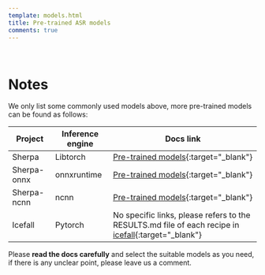 ```yaml
---
template: models.html
title: Pre-trained ASR models
comments: true
---
```


<br>

# Notes

We only list some commonly used models above, more pre-trained models can be found as follows:

Project | Inference engine | Docs link | 
----|------|-----|
Sherpa | Libtorch | [Pre-trained models](https://k2-fsa.github.io/sherpa/sherpa/pretrained_models/index.html){:target="_blank"} | 
Sherpa-onnx | onnxruntime | [Pre-trained models](https://k2-fsa.github.io/sherpa/onnx/pretrained_models/index.html){:target="_blank"} | 
Sherpa-ncnn | ncnn | [Pre-trained models](https://k2-fsa.github.io/sherpa/ncnn/pretrained_models/index.html){:target="_blank"} | 
Icefall | Pytorch | No specific links, please refers to the RESULTS.md file of each recipe in [icefall](https://github.com/k2-fsa/icefall){:target="_blank"} |

Please **read the docs carefully** and select the suitable models as you need, if there is any unclear point, please leave us a comment.